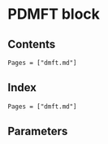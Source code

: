 # PDMFT block

## Contents

```@contents
Pages = ["dmft.md"]
```

## Index

```@index
Pages = ["dmft.md"]
```

## Parameters
